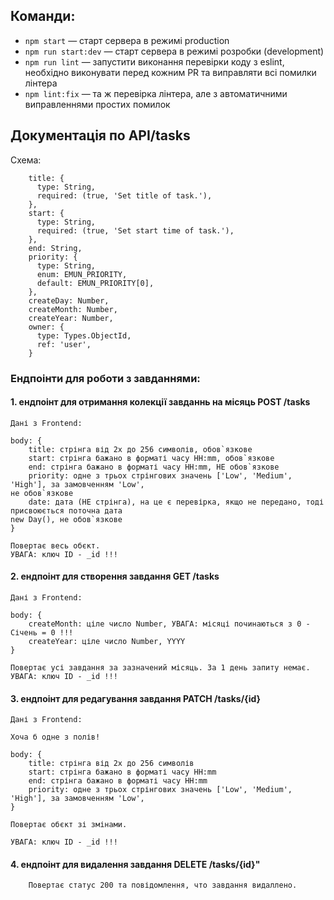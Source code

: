 ## Команди:

- `npm start` &mdash; старт сервера в режимі production
- `npm run start:dev` &mdash; старт сервера в режимі розробки (development)
- `npm run lint` &mdash; запустити виконання перевірки коду з eslint, необхідно виконувати перед кожним PR та виправляти всі помилки лінтера
- `npm lint:fix` &mdash; та ж перевірка лінтера, але з автоматичними виправленнями простих помилок

## Документація по API/tasks

Схема:

```
    title: {
      type: String,
      required: (true, 'Set title of task.'),
    },
    start: {
      type: String,
      required: (true, 'Set start time of task.'),
    },
    end: String,
    priority: {
      type: String,
      enum: EMUN_PRIORITY,
      default: EMUN_PRIORITY[0],
    },
    createDay: Number,
    createMonth: Number,
    createYear: Number,
    owner: {
      type: Types.ObjectId,
      ref: 'user',
    }
```

### Ендпоінти для роботи з завданнями:

#### 1. ендпоінт для отримання колекції завданнь на місяць POST /tasks

    Дані з Frontend:

    body: {
        title: стрінга від 2х до 256 символів, обов`язкове
        start: стрінга бажано в форматі часу HH:mm, обов`язкове
        end: стрінга бажано в форматі часу HH:mm, НЕ обов`язкове
        priority: одне з трьох стрінгових значень ['Low', 'Medium', 'High'], за замовченням 'Low',
    не обов`язкове
        date: дата (НЕ стрінга), на це є перевірка, якщо не передано, тоді присвоюється поточна дата
    new Day(), не обов`язкове
    }

    Повертає весь обєкт.
    УВАГА: ключ ID - _id !!!

#### 2. ендпоінт для створення завдання GET /tasks

    Дані з Frontend:

    body: {
        createMonth: ціле число Number, УВАГА: місяці починаються з 0 - Січень = 0 !!!
        createYear: ціле число Number, YYYY
    }

    Повертає усі завдання за зазначений місяць. За 1 день запиту немає.
    УВАГА: ключ ID - _id !!!

#### 3. ендпоінт для редагування завдання PATCH /tasks/{id}

    Дані з Frontend:

    Хоча б одне з полів!

    body: {
        title: стрінга від 2х до 256 символів
        start: стрінга бажано в форматі часу HH:mm
        end: стрінга бажано в форматі часу HH:mm
        priority: одне з трьох стрінгових значень ['Low', 'Medium', 'High'], за замовченням 'Low',
    }

    Повертає обєкт зі змінами.

    УВАГА: ключ ID - _id !!!

#### 4. ендпоінт для видалення завдання DELETE /tasks/{id}"

        Повертає статус 200 та повідомлення, что завдання видаллено.
